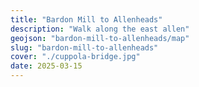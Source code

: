 ```yaml
---
title: "Bardon Mill to Allenheads"
description: "Walk along the east allen"
geojson: "bardon-mill-to-allenheads/map"
slug: "bardon-mill-to-allenheads"
cover: "./cuppola-bridge.jpg"
date: 2025-03-15
---
```


